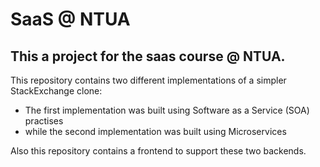 # SaaS @ NTUA
## This a project for the saas course @ NTUA.

This repository contains two different implementations of a simpler StackExchange clone:

- The first implementation was built using Software as a Service (SOA) practises
- while the second implementation was built using Microservices

Also this repository contains a frontend to support these two backends.
